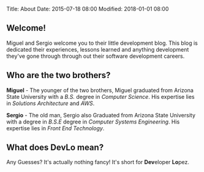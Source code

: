 Title: About
Date: 2015-07-18 08:00
Modified: 2018-01-01 08:00

## **Welcome!**

Miguel and Sergio welcome you to their little development blog. This blog is dedicated their experiences, lessons learned and anything development they've gone through through out their software development careers.  

## **Who are the two brothers?**

**Miguel** - The younger of the two brothers, Miguel graduated from Arizona State University with a _B.S._ degree in _Computer Science_. His expertise lies in _Solutions Architecture_ and _AWS_.

**Sergio** - The old man, Sergio also Graduated from Arizona State University with a degree in _B.S.E_ degree in _Computer Systems Engineering_. His expertise lies in _Front End Technology_.

## **What does DevLo mean?**

Any Guesses? It's actually nothing fancy! It's short for **Dev**eloper **Lo**pez.
